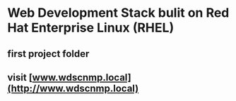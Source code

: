 # Web Development Stack bulit on Red Hat Enterprise Linux (RHEL)

## first project folder

## visit [www.wdscnmp.local](http://www.wdscnmp.local)
